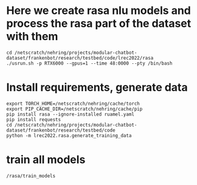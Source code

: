 # Here we create rasa nlu models and process the rasa part of the dataset with them

```
cd /netscratch/nehring/projects/modular-chatbot-dataset/frankenbot/research/testbed/code/lrec2022/rasa
./usrun.sh -p RTX6000 --gpus=1 --time 48:0000 --pty /bin/bash
```

# Install requirements, generate data
```
export TORCH_HOME=/netscratch/nehring/cache/torch
export PIP_CACHE_DIR=/netscratch/nehring/cache/pip
pip install rasa --ignore-installed ruamel.yaml
pip install requests
cd /netscratch/nehring/projects/modular-chatbot-dataset/frankenbot/research/testbed/code
python -m lrec2022.rasa.generate_training_data
```

# train all models
```
/rasa/train_models 
```